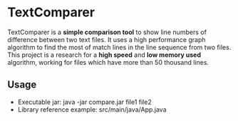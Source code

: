 # TextComparer

TextComparer is a **simple comparison tool** to show line numbers of difference between two text files.
It uses a high performance graph algorithm to find the most of match lines in the line sequence from two files.
This project is a research for a **high speed** and
**low memory used** algorithm, working for files which have more than 50 thousand lines.

## Usage

* Executable jar: java -jar compare.jar file1 file2
* Library reference example: src/main/java/App.java